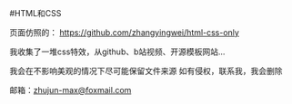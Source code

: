#HTML和CSS

页面仿照的： https://github.com/zhangyingwei/html-css-only

我收集了一堆css特效，从github、b站视频、开源模板网站...

我会在不影响美观的情况下尽可能保留文件来源 如有侵权，联系我，我会删除

邮箱：zhujun-max@foxmail.com
